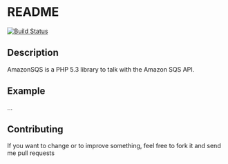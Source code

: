 README
======
[![Build Status](https://secure.travis-ci.org/CEikermann/AmazonSQS.png?branch=master)](http://travis-ci.org/CEikermann/AmazonSQS)

Description
-----------------
AmazonSQS is a PHP 5.3 library to talk with the Amazon SQS API.


Example
----------------
...

Contributing
----------------
If you want to change or to improve something, feel free to fork it and send me pull requests
